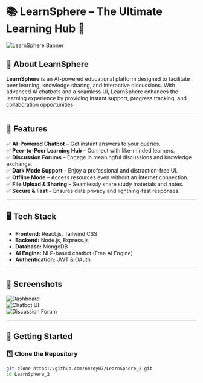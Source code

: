 # 📚 LearnSphere – The Ultimate Learning Hub 🚀

![LearnSphere Banner](https://your-image-link.com) <!-- Replace with an actual image link -->

## 🌟 About LearnSphere  
**LearnSphere** is an AI-powered educational platform designed to facilitate peer learning, knowledge sharing, and interactive discussions. With advanced AI chatbots and a seamless UI, LearnSphere enhances the learning experience by providing instant support, progress tracking, and collaboration opportunities.  

---

## 🎯 Features  
✅ **AI-Powered Chatbot** – Get instant answers to your queries.  
✅ **Peer-to-Peer Learning Hub** – Connect with like-minded learners.  
✅ **Discussion Forums** – Engage in meaningful discussions and knowledge exchange.  
✅ **Dark Mode Support** – Enjoy a professional and distraction-free UI.  
✅ **Offline Mode** – Access resources even without an internet connection.  
✅ **File Upload & Sharing** – Seamlessly share study materials and notes.  
✅ **Secure & Fast** – Ensures data privacy and lightning-fast responses.  

---

## 🖥️ Tech Stack  
- **Frontend:** React.js, Tailwind CSS  
- **Backend:** Node.js, Express.js  
- **Database:** MongoDB  
- **AI Engine:** NLP-based chatbot (Free AI Engine)  
- **Authentication:** JWT & OAuth  

---

## 📸 Screenshots  
<!-- Add images here -->
![Dashboard](https://your-image-link.com)  
![Chatbot UI](https://your-image-link.com)  
![Discussion Forum](https://your-image-link.com)  

---

## 🚀 Getting Started  

### 1️⃣ Clone the Repository  
```bash
git clone https://github.com/omroy07/LearnSphere_2.git
cd LearnSphere_2
